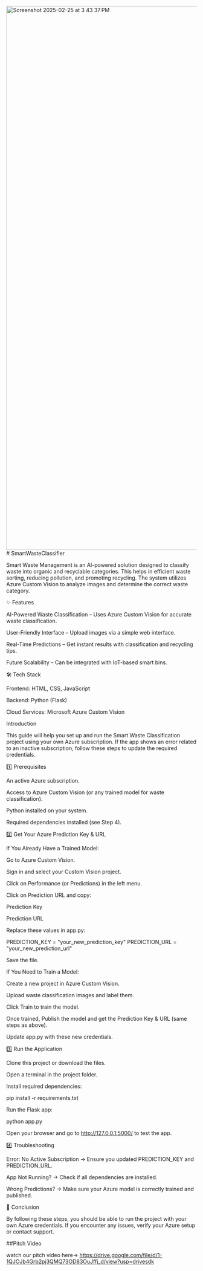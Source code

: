 <img width="1440" alt="Screenshot 2025-02-25 at 3 43 37 PM" src="https://github.com/user-attachments/assets/e8857158-dfbc-4800-a773-5f300f125ccd" /># SmartWasteClassifier

Smart Waste Management is an AI-powered solution designed to classify waste into organic and recyclable categories. This helps in efficient waste sorting, reducing pollution, and promoting recycling. The system utilizes Azure Custom Vision to analyze images and determine the correct waste category.

✨ Features

AI-Powered Waste Classification – Uses Azure Custom Vision for accurate waste classification.

User-Friendly Interface – Upload images via a simple web interface.

Real-Time Predictions – Get instant results with classification and recycling tips.

Future Scalability – Can be integrated with IoT-based smart bins.

🛠️ Tech Stack

Frontend: HTML, CSS, JavaScript

Backend: Python (Flask)

Cloud Services: Microsoft Azure Custom Vision

Introduction

This guide will help you set up and run the Smart Waste Classification project using your own Azure subscription. If the app shows an error related to an inactive subscription, follow these steps to update the required credentials.

1️⃣ Prerequisites

An active Azure subscription.

Access to Azure Custom Vision (or any trained model for waste classification).

Python installed on your system.

Required dependencies installed (see Step 4).

2️⃣ Get Your Azure Prediction Key & URL

If You Already Have a Trained Model:

Go to Azure Custom Vision.

Sign in and select your Custom Vision project.

Click on Performance (or Predictions) in the left menu.

Click on Prediction URL and copy:

Prediction Key

Prediction URL

Replace these values in app.py:

PREDICTION_KEY = "your_new_prediction_key"
PREDICTION_URL = "your_new_prediction_url"

Save the file.

If You Need to Train a Model:

Create a new project in Azure Custom Vision.

Upload waste classification images and label them.

Click Train to train the model.

Once trained, Publish the model and get the Prediction Key & URL (same steps as above).

Update app.py with these new credentials.

3️⃣ Run the Application

Clone this project or download the files.

Open a terminal in the project folder.

Install required dependencies:

pip install -r requirements.txt

Run the Flask app:

python app.py

Open your browser and go to http://127.0.0.1:5000/ to test the app.

4️⃣ Troubleshooting

Error: No Active Subscription → Ensure you updated PREDICTION_KEY and PREDICTION_URL.

App Not Running? → Check if all dependencies are installed.

Wrong Predictions? → Make sure your Azure model is correctly trained and published.

🎯 Conclusion

By following these steps, you should be able to run the project with your own Azure credentials. If you encounter any issues, verify your Azure setup or contact support.



##Pitch Video

watch our pitch video here-> https://drive.google.com/file/d/1-1QJOJb4Grb2pj3QMQ73OD83OuJffj_d/view?usp=drivesdk


